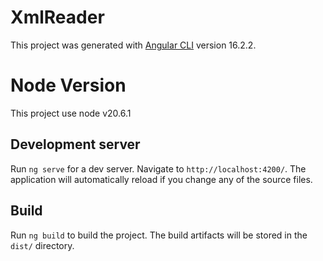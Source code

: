 # XmlReader

This project was generated with [Angular CLI](https://github.com/angular/angular-cli) version 16.2.2.

# Node Version

This project use node v20.6.1

## Development server

Run `ng serve` for a dev server. Navigate to `http://localhost:4200/`. The application will automatically reload if you change any of the source files.

## Build

Run `ng build` to build the project. The build artifacts will be stored in the `dist/` directory.
